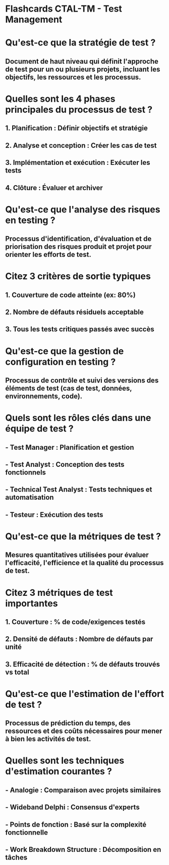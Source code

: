 # Flashcards CTAL-TM - Test Management

<!-- 
Format pour extension Anki for VSCode :
# Question
## Réponse
-->

# Qu'est-ce que la stratégie de test ?
## Document de haut niveau qui définit l'approche de test pour un ou plusieurs projets, incluant les objectifs, les ressources et les processus.

# Quelles sont les 4 phases principales du processus de test ?
## 1. **Planification** : Définir objectifs et stratégie
## 2. **Analyse et conception** : Créer les cas de test
## 3. **Implémentation et exécution** : Exécuter les tests
## 4. **Clôture** : Évaluer et archiver

# Qu'est-ce que l'analyse des risques en testing ?
## Processus d'identification, d'évaluation et de priorisation des risques produit et projet pour orienter les efforts de test.

# Citez 3 critères de sortie typiques
## 1. Couverture de code atteinte (ex: 80%)
## 2. Nombre de défauts résiduels acceptable
## 3. Tous les tests critiques passés avec succès

# Qu'est-ce que la gestion de configuration en testing ?
## Processus de contrôle et suivi des versions des éléments de test (cas de test, données, environnements, code).

# Quels sont les rôles clés dans une équipe de test ?
## - **Test Manager** : Planification et gestion
## - **Test Analyst** : Conception des tests fonctionnels
## - **Technical Test Analyst** : Tests techniques et automatisation
## - **Testeur** : Exécution des tests

# Qu'est-ce que la métriques de test ?
## Mesures quantitatives utilisées pour évaluer l'efficacité, l'efficience et la qualité du processus de test.

# Citez 3 métriques de test importantes
## 1. **Couverture** : % de code/exigences testés
## 2. **Densité de défauts** : Nombre de défauts par unité
## 3. **Efficacité de détection** : % de défauts trouvés vs total

# Qu'est-ce que l'estimation de l'effort de test ?
## Processus de prédiction du temps, des ressources et des coûts nécessaires pour mener à bien les activités de test.

# Quelles sont les techniques d'estimation courantes ?
## - **Analogie** : Comparaison avec projets similaires
## - **Wideband Delphi** : Consensus d'experts
## - **Points de fonction** : Basé sur la complexité fonctionnelle
## - **Work Breakdown Structure** : Décomposition en tâches 